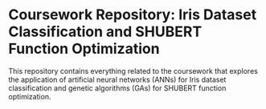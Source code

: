 # Coursework Repository: Iris Dataset Classification and SHUBERT Function Optimization

This repository contains everything related to the coursework that explores the application of artificial neural networks (ANNs) for Iris dataset classification and genetic algorithms (GAs) for SHUBERT function optimization.
